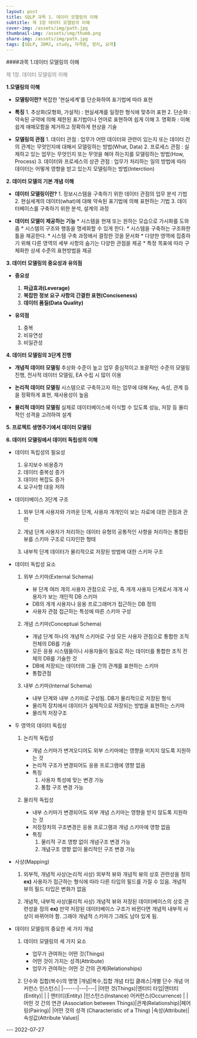 ```yaml
---
layout: post
title: SQLP 과목 1. 데이터 모델링의 이해
subtitle: 제 1장 데이터 모델링의 이해
cover-img: /assets/img/path.jpg
thumbnail-img: /assets/img/thumb.png
share-img: /assets/img/path.jpg
tags: [SQLP, JDMJ, study, 자격증, 정리, 요약]
---
```


####과목 1.데이터 모델링의 이해

<span style="color:Gray">제 1장. 데이터 모델링의 이해</span>

 
**1.모델링의 이해**
   
   * **모델링이란?** 복잡한 '현실세계'를 단순화하여 표기법에 따라 표현
   
   * **특징**
         1. 추상화(모형화, 가설적) : 현실세계를 일정한 형식에 맞추어 표현
         2. 단순화 : 약속된 규약에 의해 제한된 표기법이나 언어로 표현하여 쉽게 이해
         3. 명확화 : 이해 쉽게 애매모함을 제거하고 정확하게 현상을 기술

   * **모델링의 관점**
         1. 데이터 관점 : 업무가 어떤 데이터와 관련이 있는지 또는 데이터 간의 관계는 무엇인지에 대해서 모델링하는 방법(What, Data)
         2. 프로세스 관점 : 실제하고 있는 업무는 무엇인지 또는 무엇을 해야 하는지를 모델링하는 방법(How, Process)
         3. 데이터와 프로세스의 상관 관점 : 업무가 처리하는 일의 방법에 따라 데이터는 어떻게 영향을 받고 있는지 모델링하는 방법(Interction)

**2. 데이터 모델의 기본 개념 이해**
   
   * **데이터 모델링이란?** 
         1. 정보시스템을 구축하기 위한 데이터 관점의 업무 분석 기법
         2. 현실세계의 데이터(what)에 대해 약속된 표기법에 의해 표현하는 기법
         3. 데이터베이스를 구축하기 위한 분석, 설계의 과정
           
   * **데이터 모델이 제공하는 기능**
         * 시스템을 현재 또는 원하는 모습으로 가시화를 도와줌
         * 시스템의 구조와 행동을 명세화할 수 있게 한다.
         * 시스템을 구축하는 구조화한 틀을 제공한다.
         * 시스템 구축 과정에서 결정한 것을 문서화
         * 다양한 영역에 집중하기 위해 다른 영역의 세부 사항의 숨기는 다양한 관점을 제공
         * 특정 목표에 따라 구체화한 상세 수준의 표현방법을 제공

**3. 데이터 모델링의 중요성과 유의점**

  * **중요성**
      1. **파급효과(Leverage)**
      2. **복잡한 정보 요구 사항의 간결한 표현(Conciseness)**
      3. **데이터 품질(Data Quality)**

  * **유의점**
      1. 중복
      2. 비유연성
      3. 비일관성
   

**4. 데이터 모델링의 3단계 진행**
   
   * **개념적 데이터 모델링**
      추상화 수준이 높고 업무 중심적이고 포괄적인 수준의 모델링 진행, 전사적 데이터 모델링, EA  수립 시 많이 이용 
   
   * **논리적 데이터 모델링**
      시스템으로 구축하고자 하는 업무에 대해 Key, 속성, 관계 등을 정확하게 표현, 재사용성이 높음
   
   * **물리적 데이터 모델링**
      실제로 데이터베이스에 이식할 수 있도록 성능, 저장 등 물리적인 성격을 고려하여 설계

**5. 프로젝트 생명주기에서 데이터 모델링**


**6. 데이터 모델링에서 데이터 독립성의 이해**
   * 데이터 독립성의 필요성
     
     1. 유지보수 비용증가
     2. 데이터 중복성 증가
     3. 데이터 복잡도 증가
     4. 요구사항 대응 저하

   * 데이터베이스 3단계 구조

     1. 외부 단계
        사용자와 가까운 단계, 사용자 개개인이 보는 자료에 대한 관점과 관련

     2. 개념 단계
         사용자가 처리하는 데이터 유형의 공통적인 사항을 처리하는 통합된 뷰를 스키마 구조로 디자인한 형태

     3. 내부적 단계
         데이터가 물리적으로 저장된 방법에 대한 스키마 구조

   * 데이터 독립성 요소
     
     1. 외부 스키마(External Schema)
        - 뷰 단계 여러 개의 사용자 관점으로 구성, 즉 개개 사용자 단계로서 개개 사용자가 보는 개인적 DB 스키마
        - DB의 개개 사용자나 응용 프로그래머가 접근하는 DB 정의 
        - 사용자 관점 접근하는 특성에 따른 스키마 구성
     
     2. 개념 스키마(Conceptual Schema)
        - 개념 단계 하나의 개념적 스키마로 구성 모든 사용자 관점으로 통합한 조직 전체의 DB를 기술
        - 모든 응용 시스템들이나 사용자들이 필요로 하는 데이터를 통합한  조직 전체의 DB를 기술한 것
        - DB에 저장되는 데이터와 그들 간의 관계를 표현하는 스키마
        - 통합관점
     
     3. 내부 스키마(Internal Schema)
        - 내부 단계와 내부 스키마로 구성됨. DB가 물리적으로 저장된 형식
        - 물리적 장치에서 데이터가 실제적으로 저장되는 방법을 표현하는 스키마
        - 물리적 저장구조

   * 두 영역의 데이터 독립성
     
     1. 논리적 독립성
        - 개념 스키마가 변겨오디어도 외부 스키마에는 영향을 미치지 않도록 지원하는 것
        - 논리적 구조가 변경되어도 응용 프로그램에 영향 없음
        - 특징
           1. 사용자 특성에 맞는 변경 가능
           2. 통합 구조 변경 가능
      
     2. 물리적 독립성 
        - 내부 스키마가 변경되어도 외부 개념 스키마는 영향을 받지 않도록 지원하는 것
        - 저장장치의 구조변경은 응용 프로그램과 개념 스키마에 영향 없음
        - 특징
           1. 물리적 구조 영향 없이 개념구조 변경 가능
           2. 개념구조 영향 없이 물리적인 구조 변경 가능

   * 사상(Mapping)
      1. 외부적, 개념적 사상(논리적 사상)
         외부적 뷰와 개념적 뷰의 상호 관련성을 정의
         **ex)**
            사용자가 접근하는 형식에 따라 다른 타입의 필드를 가질 수 있음.
            개념적 뷰의 필드 타입은 변화가 없음
               
      2. 개념적, 내부적 사상(물리적 사상)
         개념적 뷰와 저장된 데이터베이스의 상호 관련성을 정의
         **ex)**
            만약 저장된 데이터베이스 구조가 바뀐다면 개념적 내부적 사상이 바뀌어야 함.
            그래야 개념적 스키마가 그래도 남아 있게 됨.
   
  * 데이터 모델링의 중요한 세 가지 개념
      1. 데이터 모델링의 세 가지 요소
         - 업무가 관여하는 어떤 것(Things)
         - 어떤 것이 가지는 성격(Attribute)
         - 업무가 관여하는 어떤 것 간의 관계(Relationships)
      
      2. 단수와 집합(복수)의 명명
         |개념|복수,집합 개념 타입 클래스|개별 단수 개념 어커런스 인스턴스|
         |------|---|---|
         |어떤 것(Things)|엔터티 타입|엔터티(Entity)|
         |              | 엔터티(Entity)          |인스턴스(Instance) 어커런스(Occurrence)   |
         |어떤 것 간의 연관  (Association between Things)|관계(Relationship)|페어링(Pairing)|
         |어떤 것의 성격  (Characteristic of a Thing) |속성(Attribute)|속성값(Attribute Value)|

--- 2022-07-27












